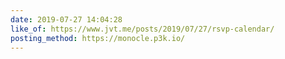 ```yaml
---
date: 2019-07-27 14:04:28
like_of: https://www.jvt.me/posts/2019/07/27/rsvp-calendar/
posting_method: https://monocle.p3k.io/
---
```

